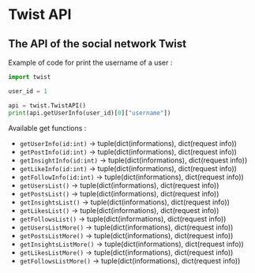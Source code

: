 # Twist API
## The API of the social network Twist

Example of code for print the username of a user :
```py
import twist

user_id = 1

api = twist.TwistAPI()
print(api.getUserInfo(user_id)[0]["username"])
```

Available get functions :
- `getUserInfo(id:int)` -> tuple(dict(informations), dict(request info))
- `getPostInfo(id:int)` -> tuple(dict(informations), dict(request info))
- `getInsightInfo(id:int)` -> tuple(dict(informations), dict(request info))
- `getLikeInfo(id:int)` -> tuple(dict(informations), dict(request info))
- `getFollowInfo(id:int)` -> tuple(dict(informations), dict(request info))
- `getUsersList()` -> tuple(dict(informations), dict(request info))
- `getPostsList()` -> tuple(dict(informations), dict(request info))
- `getInsightsList()` -> tuple(dict(informations), dict(request info))
- `getLikesList()` -> tuple(dict(informations), dict(request info))
- `getFollowsList()` -> tuple(dict(informations), dict(request info))
- `getUsersListMore()` -> tuple(dict(informations), dict(request info))
- `getPostsListMore()` -> tuple(dict(informations), dict(request info))
- `getInsightsListMore()` -> tuple(dict(informations), dict(request info))
- `getLikesListMore()` -> tuple(dict(informations), dict(request info))
- `getFollowsListMore()` -> tuple(dict(informations), dict(request info))
